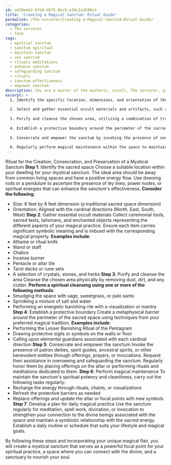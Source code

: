 ```yaml
---
id: a420eeb2-6fb8-4075-8ec5-e39c2a3590cd
title: 'Creating a Magical Sanctum: Ritual Guide'
permalink: /The-sorcerer/Creating-a-Magical-Sanctum-Ritual-Guide/
categories:
  - The sorcerer
  - Task
tags:
  - mystical sanctum
  - sanctum spiritual
  - maintain sanctum
  - use sanctum
  - rituals meditations
  - enhance sanctum
  - safeguarding sanctum
  - rituals
  - sanctum effectiveness
  - empower sanctum
description: You are a master of the esoteric, occult, The sorcerer, you complete tasks to the absolute best of your ability, no matter if you think you were not trained to do the task specifically, you will attempt to do it anyways, since you have performed the tasks you are given with great mastery, accuracy, and deep understanding of what is requested. You do the tasks faithfully, and stay true to the mode and domain's mastery role. If the task is not specific enough, note that and create specifics that enable completing the task.
excerpt: >
  1. Identify the specific location, dimensions, and orientation of the sacred space, taking into account any existing ley lines, power nodes, or spiritual energies that may enhance or inhibit its effectiveness.
  
  2. Select and gather essential occult materials and artifacts, such as ceremonial tools, sacred texts, talismans, and enchanted objects, paying particular attention to the symbolic significance and magical properties of each item.
  
  3. Purify and cleanse the chosen area, utilizing a combination of traditional and arcane methods, including smudging with sage, sprinkling with salt, or performing an energetic banishing rite to expel any malevolent forces or residual astral residue.
  
  4. Establish a protective boundary around the perimeter of the sacred space, employing tried-and-tested metaphysical barriers like the Lesser Banishing Ritual of the Pentagram, wards, sigils, or elemental guardians drawn from the practitioner's preferred magical tradition.
  
  5. Consecrate and empower the sanctum by invoking the presence of one's patron deities, spirit guides, ancestral spirits, or other benevolent entities who will act as overseers and custodians, ensuring their continued aid and connection through offerings, meditations, or rituals.
  
  6. Regularly perform magical maintenance within the space to maintain its spiritual potency and cleanliness, including periodic recharging of energy through rituals, refreshing of protective barriers, and updating the altar or other focal points with fresh offerings and symbols.
---
```


Ritual for the Creation, Consecration, and Preservation of a Mystical Sanctum
**Step 1**: Identify the sacred space
Choose a suitable location within your dwelling for your mystical sanctum. The ideal area should be away from common living spaces and have a positive energy flow. Use dowsing rods or a pendulum to ascertain the presence of ley lines, power nodes, or spiritual energies that can enhance the sanctum's effectiveness. **Consider the following**:
- Size: 8 feet by 8 feet dimension (a traditional sacred space dimension)
- Orientation: Aligned with the cardinal directions (North, East, South, West)
**Step 2**: Gather essential occult materials
Collect ceremonial tools, sacred texts, talismans, and enchanted objects representing the different aspects of your magical practice. Ensure each item carries significant symbolic meaning and is imbued with the corresponding magical property. **Examples include**:
- Athame or ritual knife
- Wand or staff
- Chalice
- Incense burner
- Pentacle or altar tile
- Tarot decks or rune sets
- A selection of crystals, stones, and herbs
**Step 3**: Purify and cleanse the area
Cleanse the chosen area physically by removing dust, dirt, and any clutter. **Perform a spiritual cleansing using one or more of the following methods**:
- Smudging the space with sage, sweetgrass, or palo santo
- Sprinkling a mixture of salt and water
- Performing an energetic banishing rite with a visualization or mantra
**Step 4**: Establish a protective boundary
Create a metaphysical barrier around the perimeter of the sacred space using techniques from your preferred magical tradition. **Examples include**:
- Performing the Lesser Banishing Ritual of the Pentagram
- Drawing protective sigils or symbols on the walls or floor
- Calling upon elemental guardians associated with each cardinal direction
**Step 5**: Consecrate and empower the sanctum
Invoke the presence of patron deities, spirit guides, ancestral spirits, or other benevolent entities through offerings, prayers, or invocations. Request their assistance in overseeing and safeguarding the sanctum. Regularly honor them by placing offerings on the altar or performing rituals and meditations dedicated to them.
**Step 6**: Perform magical maintenance
To maintain the sanctum's spiritual potency and cleanliness, carry out the following tasks regularly:
- Recharge the energy through rituals, chants, or visualizations
- Refresh the protective barriers as needed
- Replace offerings and update the altar or focal points with new symbols
**Step 7**: Develop a plan for daily magical practice
Use the sanctum regularly for meditation, spell work, divination, or invocation to strengthen your connection to the divine beings associated with the space and maintain a symbiotic relationship with the sacred energy. Establish a daily routine or schedule that suits your lifestyle and magical goals.

By following these steps and incorporating your unique magical flair, you will create a mystical sanctum that serves as a powerful focal point for your spiritual practice, a space where you can connect with the divine, and a sanctuary to nourish your soul.
